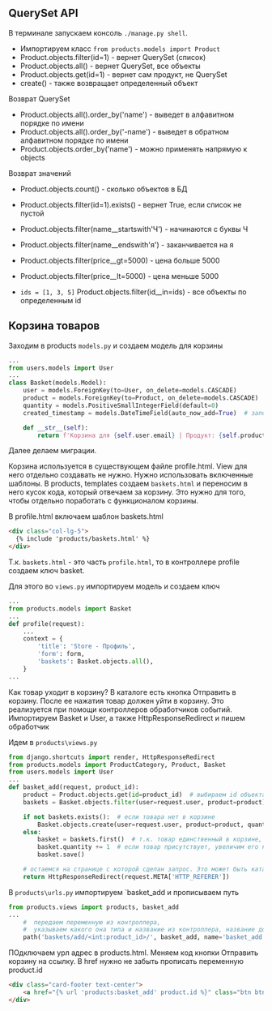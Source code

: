 ## QuerySet API
В терминале запускаем консоль `./manage.py shell`.

- Импортируем класс `from products.models import Product`
- Product.objects.filter(id=1) - вернет QuerySet (список)
- Product.objects.all() - вернет QuerySet, все объекты
- Product.objects.get(id=1) - вернет сам продукт, не QuerySet
- create() - также возвращает определенный объект

Возврат QuerySet
- Product.objects.all().order_by('name') - выведет в алфавитном порядке по имени
- Product.objects.all().order_by('-name') - выведет в обратном алфавитном порядке по имени
- Product.objects.order_by('name') - можно применять напрямую к objects

Возврат значений
- Product.objects.count() - сколько объектов в БД
- Product.objects.filter(id=1).exists() - вернет True, если список не пустой

- Product.objects.filter(name__startswith'Ч') - начинаются с буквы Ч
- Product.objects.filter(name__endswith'я') - заканчивается на я
- Product.objects.filter(price__gt=5000) - цена больше 5000
- Product.objects.filter(price__lt=5000) - цена меньше 5000
- `ids = [1, 3, 5]` Product.objects.filter(id__in=ids) - все объекты по определенным id

## Корзина товаров
Заходим в products `models.py` и создаем модель для корзины
```python
...
from users.models import User
...
class Basket(models.Model):
    user = models.ForeignKey(to=User, on_delete=models.CASCADE)
    product = models.ForeignKey(to=Product, on_delete=models.CASCADE)
    quantity = models.PositiveSmallIntegerField(default=0)
    created_timestamp = models.DateTimeField(auto_now_add=True)  # заполнится автоматом при создании объекта

    def __str__(self):
        return f'Корзина для {self.user.email} | Продукт: {self.product.name}'
```
Далее делаем миграции.

Корзина используется в существующем файле profile.html. View для него отдельно создавать не нужно. Нужно использовать включенные шаблоны. В products, templates создаем `baskets.html` и переносим в него кусок кода, который отвечаем за корзину. Это нужно для того, чтобы отдельно поработать с функционалом корзины.

В profile.html включаем шаблон baskets.html
```html
<div class="col-lg-5">
  {% include 'products/baskets.html' %}
</div>
```
Т.к. `baskets.html` - это часть `profile.html`, то в контроллере profile создаем ключ basket.

Для этого во `views.py` импортируем модель и создаем ключ 
```python
...
from products.models import Basket
...
def profile(request):
    ...
    context = {
        'title': 'Store - Профиль',
        'form': form,
        'baskets': Basket.objects.all(),
    }
...
```
Как товар уходит в корзину? В каталоге есть кнопка Отправить в корзину. После ее нажатия товар должен уйти в корзину. Это реализуется при помощи контроллеров обработчиков событий. Импортируем Basket и User, а также HttpResponseRedirect и пишем обработчик

Идем в `products\views.py` 
```python
from django.shortcuts import render, HttpResponseRedirect
from products.models import ProductCategory, Product, Basket
from users.models import User
...
def basket_add(request, product_id):
    product = Product.objects.get(id=product_id)  # выбираем id объекта, который кладем в корзину
    baskets = Basket.objects.filter(user=request.user, product=product)

    if not baskets.exists():  # если товара нет в корзине
        Basket.objects.create(user=request.user, product=product, quantity=1)
    else:
        basket = baskets.first()  # т.к. товар единственный в корзине, его выбираем выше через filter
        basket.quantity += 1  # если товар присутствует, увеличим его на 1
        basket.save()

    # остаемся на странице с которой сделан запрос. Это может быть каталог или сама корзина
    return HttpResponseRedirect(request.META['HTTP_REFERER'])
```
В `products\urls.py` импортируем `basket_add и прописываем путь
```python
from products.views import products, basket_add
...
    #  передаем переменную из контроллера,
    #  указываем какого она типа и название из контроллера, название должно совпадать
    path('baskets/add/<int:product_id>/', basket_add, name='basket_add'),
```
ПОдключаем урл адрес в products.html. Меняем код кнопки Отправить корзину на ссылку. В href нужно не забыть прописать переменную product.id
```html
<div class="card-footer text-center">
    <a href="{% url 'products:basket_add' product.id %}" class="btn btn-outline-success">Отправить в корзину</a>
</div>
```
